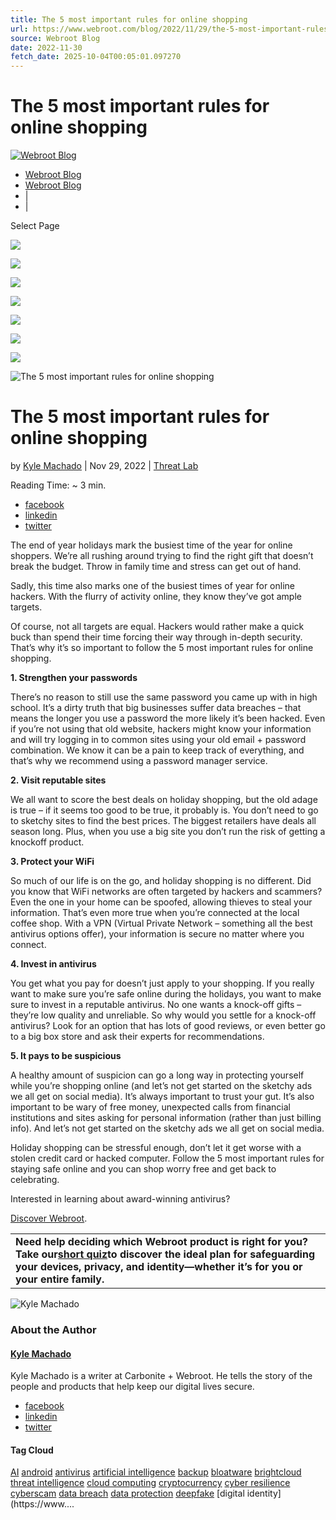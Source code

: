 ```yaml
---
title: The 5 most important rules for online shopping
url: https://www.webroot.com/blog/2022/11/29/the-5-most-important-rules-for-online-shopping/
source: Webroot Blog
date: 2022-11-30
fetch_date: 2025-10-04T00:05:01.097270
---
```


# The 5 most important rules for online shopping

[![Webroot Blog](https://www-cdn.webroot.com/6114/9987/6454/webroot-logo-corporate.svg)](https://www.webroot.com/blog/)

* [Webroot Blog](https://www.webroot.com/blog/)
* [Webroot Blog](https://www.webroot.com/blog/category/home-mobile/)
* |
* |

Select Page

[![](https://blog-en.webroot.com/wp-content/uploads/2018/04/WSAT-Ad-225x400.jpg)](https://www.webroot.com/us/en/business/security-awareness)

[![](https://blog-en.webroot.com/wp-content/uploads/2020/08/20150315/255x400-Webroot-BrandingPaidAds.jpg)](https://www.webroot.com/us/en/home)

[![](https://blog-en.webroot.com/wp-content/uploads/2018/04/WSAT-Ad-225x400.jpg)](https://www.webroot.com/us/en/business/security-awareness)

[![](https://blog-en.webroot.com/wp-content/uploads/2019/08/21124957/blog-225x400-ML-URL-realtime-image.jpg)](https://www.youtube.com/watch?v=w7yAVHoRrAs)

[![](https://blog-en.webroot.com/wp-content/uploads/2019/09/24155008/blog-225x400-SMB.jpg)](https://www.webroot.com/us/en/business/landing/power-in-prediction-endpoint-smb)

[![](https://blog-en.webroot.com/wp-content/uploads/2019/09/24155307/blog-225x400-MSP.jpg)](https://www.webroot.com/us/en/business/landing/power-in-prediction-endpoint-msp)

[![](https://blog-en.webroot.com/wp-content/uploads/2018/04/Life-at-Webroot-Ad-225x400-v2.jpg)](https://www.webroot.com/us/en/about/careers/search)

![The 5 most important rules for online shopping](https://blog-en.webroot.com/wp-content/uploads/2022/11/29103003/Carbonite_Blog_HolidayBackup_750x442_Image_EMEA_ENholiday-backup.png)

# The 5 most important rules for online shopping

by [Kyle Machado](https://www.webroot.com/blog/author/kmachado/ "Posts by Kyle Machado") | Nov 29, 2022 | [Threat Lab](https://www.webroot.com/blog/category/threat-lab/)

Reading Time: ~  3  min.

* [facebook](http://www.facebook.com/sharer.php?u=https%3A%2F%2Fwww.webroot.com%2Fblog%2F2022%2F11%2F29%2Fthe-5-most-important-rules-for-online-shopping%2F&t=The%205%20most%20important%20rules%20for%20online%20shopping)
* [linkedin](http://www.linkedin.com/shareArticle?mini=true&url=https%3A%2F%2Fwww.webroot.com%2Fblog%2F2022%2F11%2F29%2Fthe-5-most-important-rules-for-online-shopping%2F&title=The%205%20most%20important%20rules%20for%20online%20shopping)
* [twitter](http://twitter.com/share?text=The%205%20most%20important%20rules%20for%20online%20shopping&url=https%3A%2F%2Fwww.webroot.com%2Fblog%2F2022%2F11%2F29%2Fthe-5-most-important-rules-for-online-shopping%2F&via=Webroot)

The end of year holidays mark the busiest time of the year for online shoppers. We’re all rushing around trying to find the right gift that doesn’t break the budget. Throw in family time and stress can get out of hand.

Sadly, this time also marks one of the busiest times of year for online hackers. With the flurry of activity online, they know they’ve got ample targets.

Of course, not all targets are equal. Hackers would rather make a quick buck than spend their time forcing their way through in-depth security. That’s why it’s so important to follow the 5 most important rules for online shopping.

**1. Strengthen your passwords**

There’s no reason to still use the same password you came up with in high school. It’s a dirty truth that big businesses suffer data breaches – that means the longer you use a password the more likely it’s been hacked. Even if you’re not using that old website, hackers might know your information and will try logging in to common sites using your old email + password combination. We know it can be a pain to keep track of everything, and that’s why we recommend using a password manager service.

**2. Visit reputable sites**

We all want to score the best deals on holiday shopping, but the old adage is true – if it seems too good to be true, it probably is. You don’t need to go to sketchy sites to find the best prices. The biggest retailers have deals all season long. Plus, when you use a big site you don’t run the risk of getting a knockoff product.

**3. Protect your WiFi**

So much of our life is on the go, and holiday shopping is no different. Did you know that WiFi networks are often targeted by hackers and scammers? Even the one in your home can be spoofed, allowing thieves to steal your information. That’s even more true when you’re connected at the local coffee shop. With a VPN (Virtual Private Network – something all the best antivirus options offer), your information is secure no matter where you connect.

**4. Invest in antivirus**

You get what you pay for doesn’t just apply to your shopping. If you really want to make sure you’re safe online during the holidays, you want to make sure to invest in a reputable antivirus. No one wants a knock-off gifts – they’re low quality and unreliable. So why would you settle for a knock-off antivirus? Look for an option that has lots of good reviews, or even better go to a big box store and ask their experts for recommendations.

**5. It pays to be suspicious**

A healthy amount of suspicion can go a long way in protecting yourself while you’re shopping online (and let’s not get started on the sketchy ads we all get on social media). It’s always important to trust your gut. It’s also important to be wary of free money, unexpected calls from financial institutions and sites asking for personal information (rather than just billing info). And let’s not get started on the sketchy ads we all get on social media.

Holiday shopping can be stressful enough, don’t let it get worse with a stolen credit card or hacked computer. Follow the 5 most important rules for staying safe online and you can shop worry free and get back to celebrating.

Interested in learning about award-winning antivirus?

[Discover Webroot](https://www.webroot.com/us/en/home/products/av).

|  |
| --- |
| **Need help deciding which Webroot product is right for you?   Take our[short quiz](https://www.webroot.com/us/en/home/products/helpmechoose)to discover the ideal plan for safeguarding your devices, privacy, and identity—whether it’s for you or your entire family.** |

![Kyle Machado](https://blog-en.webroot.com/wp-content/uploads/2021/08/06114850/Machado-Kyle-profile-scaled.jpg)

### About the Author

#### [Kyle Machado](https://www.webroot.com/blog/author/kmachado/)

Kyle Machado is a writer at Carbonite + Webroot. He tells the story of the people and products that help keep our digital lives secure.

* [facebook](http://www.facebook.com/sharer.php?u=https%3A%2F%2Fwww.webroot.com%2Fblog%2F2022%2F11%2F29%2Fthe-5-most-important-rules-for-online-shopping%2F&t=The%205%20most%20important%20rules%20for%20online%20shopping)
* [linkedin](http://www.linkedin.com/shareArticle?mini=true&url=https%3A%2F%2Fwww.webroot.com%2Fblog%2F2022%2F11%2F29%2Fthe-5-most-important-rules-for-online-shopping%2F&title=The%205%20most%20important%20rules%20for%20online%20shopping)
* [twitter](http://twitter.com/share?text=The%205%20most%20important%20rules%20for%20online%20shopping&url=https%3A%2F%2Fwww.webroot.com%2Fblog%2F2022%2F11%2F29%2Fthe-5-most-important-rules-for-online-shopping%2F&via=Webroot)

#### Tag Cloud

[AI](https://www.webroot.com/blog/tag/ai/)
[android](https://www.webroot.com/blog/tag/android/)
[antivirus](https://www.webroot.com/blog/tag/antivirus/)
[artificial intelligence](https://www.webroot.com/blog/tag/artificial-intelligence/)
[backup](https://www.webroot.com/blog/tag/backup/)
[bloatware](https://www.webroot.com/blog/tag/bloatware/)
[brightcloud threat intelligence](https://www.webroot.com/blog/tag/brightcloud-threat-intelligence/)
[cloud computing](https://www.webroot.com/blog/tag/cloud-computing/)
[cryptocurrency](https://www.webroot.com/blog/tag/cryptocurrency/)
[cyber resilience](https://www.webroot.com/blog/tag/cyber-resilience/)
[cyberscam](https://www.webroot.com/blog/tag/cyberscam/)
[data breach](https://www.webroot.com/blog/tag/data-breach/)
[data protection](https://www.webroot.com/blog/tag/data-protection/)
[deepfake](https://www.webroot.com/blog/tag/deepfake/)
[digital identity](https://www....